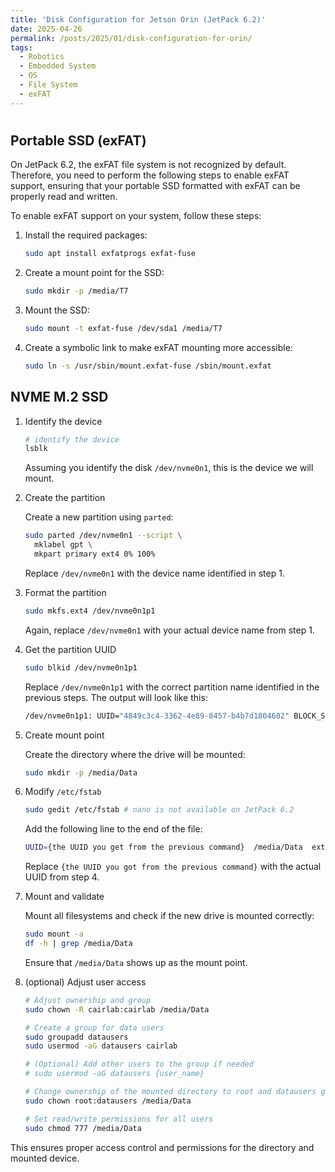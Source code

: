```yaml
---
title: 'Disk Configuration for Jetson Orin (JetPack 6.2)'
date: 2025-04-26
permalink: /posts/2025/01/disk-configuration-for-orin/
tags:
  - Robotics
  - Embedded System
  - OS
  - File System
  - exFAT
---
```

# 



## Portable SSD (exFAT)
On JetPack 6.2, the exFAT file system is not recognized by default. Therefore, you need to perform the following steps to enable exFAT support, ensuring that your portable SSD formatted with exFAT can be properly read and written.

To enable exFAT support on your system, follow these steps:

1. Install the required packages:

   ```bash
   sudo apt install exfatprogs exfat-fuse
   ```

2. Create a mount point for the SSD:

   ```bash
   sudo mkdir -p /media/T7
   ```

3. Mount the SSD:

   ```bash
   sudo mount -t exfat-fuse /dev/sda1 /media/T7
   ```

4. Create a symbolic link to make exFAT mounting more accessible:

   ```bash
   sudo ln -s /usr/sbin/mount.exfat-fuse /sbin/mount.exfat
   ```



## NVME M.2 SSD

1. Identify the device

   ```bash
   # identify the device
   lsblk
   ```

   Assuming you identify the disk `/dev/nvme0n1`, this is the device we will mount.

2. Create the partition

   Create a new partition using `parted`:

   ```bash
   sudo parted /dev/nvme0n1 --script \
     mklabel gpt \
     mkpart primary ext4 0% 100%
   ```

   Replace `/dev/nvme0n1` with the device name identified in step 1.

3. Format the partition

   ```bash
   sudo mkfs.ext4 /dev/nvme0n1p1
   ```

   Again, replace `/dev/nvme0n1` with your actual device name from step 1.

4. Get the partition UUID

   ```bash
   sudo blkid /dev/nvme0n1p1
   ```

   Replace `/dev/nvme0n1p1` with the correct partition name identified in the previous steps. The output will look like this:

   ```bash
   /dev/nvme0n1p1: UUID="4849c3c4-3362-4e89-8457-b4b7d1804602" BLOCK_SIZE="4096" TYPE="ext4" PARTLABEL="primary" PARTUUID="b72a3784-c4ba-454c-98f1-01822c4a695f"
   ```

5. Create mount point

   Create the directory where the drive will be mounted:

   ```bash
   sudo mkdir -p /media/Data
   ```

6. Modify `/etc/fstab`

   ```bash
   sudo gedit /etc/fstab # nano is not available on JetPack 6.2
   ```

   Add the following line to the end of the file:

   ```bash
   UUID={the UUID you get from the previous command}  /media/Data  ext4  defaults,nofail,x-systemd.device-timeout=10  0  2
   ```

   Replace `{the UUID you got from the previous command}` with the actual UUID from step 4.

7. Mount and validate

   Mount all filesystems and check if the new drive is mounted correctly:

   ```bash
   sudo mount -a
   df -h | grep /media/Data
   ```

   Ensure that `/media/Data` shows up as the mount point.

8. (optional) Adjust user access

   ```bash
   # Adjust ownership and group
   sudo chown -R cairlab:cairlab /media/Data
   
   # Create a group for data users
   sudo groupadd datausers
   sudo usermod -aG datausers cairlab
   
   # (Optional) Add other users to the group if needed
   # sudo usermod -aG datausers {user_name}
   
   # Change ownership of the mounted directory to root and datausers group
   sudo chown root:datausers /media/Data
   
   # Set read/write permissions for all users
   sudo chmod 777 /media/Data
   
   ```

This ensures proper access control and permissions for the directory and mounted device.
